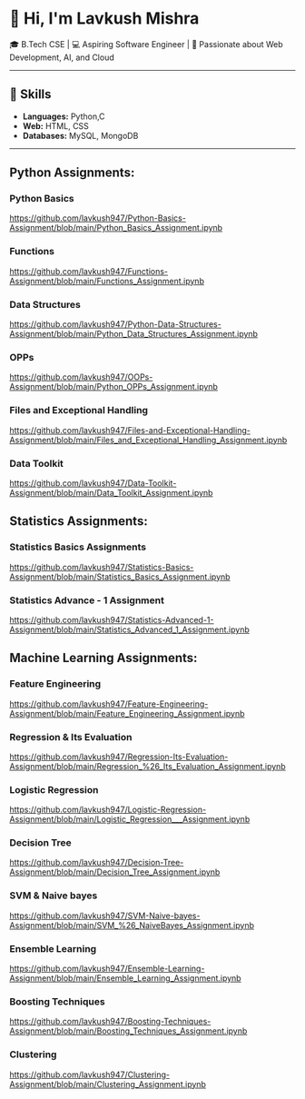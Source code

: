 # 👋 Hi, I'm Lavkush Mishra
🎓 B.Tech CSE | 💻 Aspiring Software Engineer | 🚀 Passionate about Web Development, AI, and Cloud

---

## 🔧 Skills
- **Languages:** Python,C
- **Web:** HTML, CSS
- **Databases:** MySQL, MongoDB
  
---

## Python Assignments:
### Python Basics
https://github.com/lavkush947/Python-Basics-Assignment/blob/main/Python_Basics_Assignment.ipynb

### Functions
https://github.com/lavkush947/Functions-Assignment/blob/main/Functions_Assignment.ipynb

### Data Structures
https://github.com/lavkush947/Python-Data-Structures-Assignment/blob/main/Python_Data_Structures_Assignment.ipynb

### OPPs 
https://github.com/lavkush947/OOPs-Assignment/blob/main/Python_OPPs_Assignment.ipynb

### Files and Exceptional Handling
https://github.com/lavkush947/Files-and-Exceptional-Handling-Assignment/blob/main/Files_and_Exceptional_Handling_Assignment.ipynb

### Data Toolkit
https://github.com/lavkush947/Data-Toolkit-Assignment/blob/main/Data_Toolkit_Assignment.ipynb





## Statistics Assignments:
### Statistics Basics Assignments
https://github.com/lavkush947/Statistics-Basics-Assignment/blob/main/Statistics_Basics_Assignment.ipynb

### Statistics Advance - 1 Assignment
https://github.com/lavkush947/Statistics-Advanced-1-Assignment/blob/main/Statistics_Advanced_1_Assignment.ipynb



## Machine Learning Assignments:
### Feature Engineering
https://github.com/lavkush947/Feature-Engineering-Assignment/blob/main/Feature_Engineering_Assignment.ipynb

### Regression & Its Evaluation
https://github.com/lavkush947/Regression-Its-Evaluation-Assignment/blob/main/Regression_%26_Its_Evaluation_Assignment.ipynb

### Logistic Regression
https://github.com/lavkush947/Logistic-Regression-Assignment/blob/main/Logistic_Regression___Assignment.ipynb

### Decision Tree
https://github.com/lavkush947/Decision-Tree-Assignment/blob/main/Decision_Tree_Assignment.ipynb

### SVM & Naive bayes
https://github.com/lavkush947/SVM-Naive-bayes-Assignment/blob/main/SVM_%26_NaiveBayes_Assignment.ipynb

### Ensemble Learning
https://github.com/lavkush947/Ensemble-Learning-Assignment/blob/main/Ensemble_Learning_Assignment.ipynb

### Boosting Techniques
https://github.com/lavkush947/Boosting-Techniques-Assignment/blob/main/Boosting_Techniques_Assignment.ipynb

### Clustering
https://github.com/lavkush947/Clustering-Assignment/blob/main/Clustering_Assignment.ipynb

